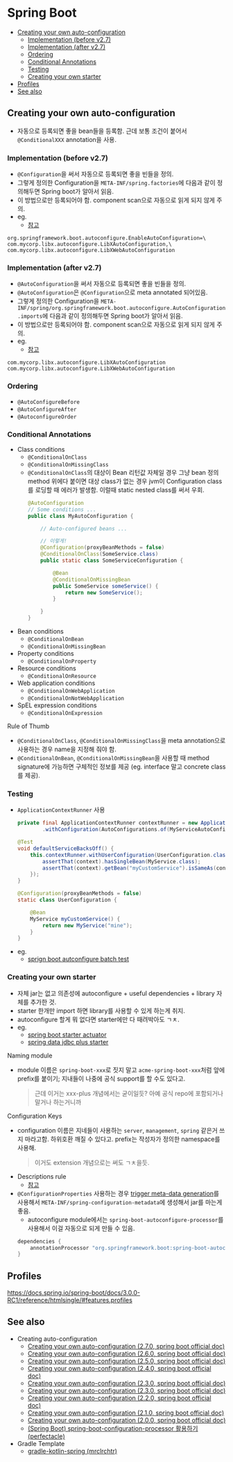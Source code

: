 # Spring Boot

- [Creating your own auto-configuration](#creating-your-own-auto-configuration)
  - [Implementation (before v2.7)](#implementation-before-v27)
  - [Implementation (after v2.7)](#implementation-after-v27)
  - [Ordering](#ordering)
  - [Conditional Annotations](#conditional-annotations)
  - [Testing](#testing)
  - [Creating your own starter](#creating-your-own-starter)
- [Profiles](#profiles)
- [See also](#see-also)

## Creating your own auto-configuration

- 자동으로 등록되면 좋을 bean들을 등록함. 근데 보통 조건이 붙어서 `@ConditionalXXX` annotation을 사용.

### Implementation (before v2.7)

- `@Configuration`을 써서 자동으로 등록되면 좋을 빈들을 정의.
- 그렇게 정의한 Configuration을 `META-INF/spring.factories`에 다음과 같이 정의해두면 Spring boot가 알아서 읽음.
- 이 방법으로만 등록되어야 함. component scan으로 자동으로 읽게 되지 않게 주의.
- eg.
  - [참고](https://github.com/spring-projects/spring-boot/blob/v2.6.0/spring-boot-project/spring-boot-autoconfigure/src/main/resources/META-INF/spring.factories)

```text
org.springframework.boot.autoconfigure.EnableAutoConfiguration=\
com.mycorp.libx.autoconfigure.LibXAutoConfiguration,\
com.mycorp.libx.autoconfigure.LibXWebAutoConfiguration
```

### Implementation (after v2.7)

- `@AutoConfiguration`을 써서 자동으로 등록되면 좋을 빈들을 정의.
- `@AutoConfiguration`은 `@Configuration`으로 meta annotated 되어있음.
- 그렇게 정의한 Configuration을 `META-INF/spring/org.springframework.boot.autoconfigure.AutoConfiguration.imports`에 다음과 같이 정의해두면 Spring boot가 알아서 읽음.
- 이 방법으로만 등록되어야 함. component scan으로 자동으로 읽게 되지 않게 주의.
- eg.
  - [참고](https://github.com/spring-projects/spring-boot/blob/v2.7.0/spring-boot-project/spring-boot-autoconfigure/src/main/resources/META-INF/spring/org.springframework.boot.autoconfigure.AutoConfiguration.imports)

```text
com.mycorp.libx.autoconfigure.LibXAutoConfiguration
com.mycorp.libx.autoconfigure.LibXWebAutoConfiguration
```

### Ordering

- `@AutoConfigureBefore`
- `@AutoConfigureAfter`
- `@AutoconfigureOrder`

### Conditional Annotations

- Class conditions
  - `@ConditionalOnClass`
  - `@ConditionalOnMissingClass`
  - `@ConditionalOnClass`의 대상이 Bean 리턴값 자체일 경우 그냥 bean 정의 method 위에다 붙이면 대상 class가 없는 경우 jvm이 Configuration class를 로딩할 때 에러가 발생함. 이럴때 static nested class를 써서 우회.
    ```java
    @AutoConfiguration
    // Some conditions ...
    public class MyAutoConfiguration {

        // Auto-configured beans ...

        // 이렇게!
        @Configuration(proxyBeanMethods = false)
        @ConditionalOnClass(SomeService.class)
        public static class SomeServiceConfiguration {

            @Bean
            @ConditionalOnMissingBean
            public SomeService someService() {
                return new SomeService();
            }

        }
    }
    ```
- Bean conditions
  - `@ConditionalOnBean`
  - `@ConditionalOnMissingBean`
- Property conditions
  - `@ConditionalOnProperty`
- Resource conditions
  - `@ConditionalOnResource`
- Web application conditions
  - `@ConditionalOnWebApplication`
  - `@ConditionalOnNotWebApplication`
- SpEL expression conditions
  - `@ConditionalOnExpression`

Rule of Thumb

- `@ConditionalOnClass`, `@ConditionalOnMissingClass`을 meta annotation으로 사용하는 경우 name을 지정해 줘야 함.
- `@ConditionalOnBean`, `@ConditionalOnMissingBean`을 사용할 때 method signature에 가능하면 구체적인 정보를 제공 (eg. interface 말고 concrete class를 제공).

### Testing

- `ApplicationContextRunner` 사용
  ```java
  private final ApplicationContextRunner contextRunner = new ApplicationContextRunner()
          .withConfiguration(AutoConfigurations.of(MyServiceAutoConfiguration.class));

  @Test
  void defaultServiceBacksOff() {
      this.contextRunner.withUserConfiguration(UserConfiguration.class).run((context) -> {
          assertThat(context).hasSingleBean(MyService.class);
          assertThat(context).getBean("myCustomService").isSameAs(context.getBean(MyService.class));
      });
  }

  @Configuration(proxyBeanMethods = false)
  static class UserConfiguration {

      @Bean
      MyService myCustomService() {
          return new MyService("mine");
      }
  }
  ```
- eg.
  - [sprign boot autconfigure batch test](https://github.com/spring-projects/spring-boot/blob/main/spring-boot-project/spring-boot-autoconfigure/src/test/java/org/springframework/boot/autoconfigure/batch)

### Creating your own starter

- 자체 jar는 없고 의존성에 autoconfigure + useful dependencies + library 자체를 추가한 것.
- starter 한개만 import 하면 library를 사용할 수 있게 하는게 취지.
- autoconfigure 할게 뭐 없다면 starter에만 다 때려박아도 ㄱㅊ.
- eg.
  - [spring boot starter actuator](https://github.com/spring-projects/spring-boot/blob/main/spring-boot-project/spring-boot-starters/spring-boot-starter-actuator/build.gradle)
  - [spring data jdbc plus starter](https://github.com/naver/spring-jdbc-plus/blob/master/spring-boot-starter-data-jdbc-plus-sql/build.gradle)

Naming module

- module 이름은 `spring-boot-xxx`로 짓지 말고 `acme-spring-boot-xxx`처럼 앞에 prefix를 붙이기; 지내들이 나중에 공식 support를 할 수도 있다고.
  > 근데 이거는 xxx-plus 개념에서는 굳이일듯? 아예 공식 repo에 포함되거나 말거나 하는거니까

Configuration Keys

- configuration 이름은 지네들이 사용하는 `server`, `management`, `spring` 같은거 쓰지 마라고함. 하위호환 깨질 수 있다고. prefix는 작성자가 정의한 namespace를 사용해.
  > 이거도 extension 개념으로는 써도 ㄱㅊ을듯.
- Descriptions rule
  - [참고](https://docs.spring.io/spring-boot/docs/2.7.0/reference/htmlsingle/#features.developing-auto-configuration.custom-starter.configuration-keys)
- `@ConfigurationProperties` 사용하는 경우 [trigger meta-data generation](https://docs.spring.io/spring-boot/docs/3.0.x/reference/html/configuration-metadata.html#appendix.configuration-metadata.annotation-processor)를 사용해서 `META-INF/spring-configuration-metadata`에 생성해서 jar를 마는게 좋음.
  - autoconfigure module에서는 `spring-boot-autoconfigure-processor`를 사용해서 이걸 자동으로 되게 만들 수 있음.
  ```groovy
  dependencies {
      annotationProcessor "org.springframework.boot:spring-boot-autoconfigure-processor"
  }
  ```

## Profiles

https://docs.spring.io/spring-boot/docs/3.0.0-RC1/reference/htmlsingle/#features.profiles

## See also

- Creating auto-configuration
  - [Creating your own auto-configuration (2.7.0, spring boot official doc)](https://docs.spring.io/spring-boot/docs/2.7.0/reference/htmlsingle/#features.developing-auto-configuration)
  - [Creating your own auto-configuration (2.6.0, spring boot official doc)](https://docs.spring.io/spring-boot/docs/2.6.0/reference/htmlsingle/#features.developing-auto-configuration)
  - [Creating your own auto-configuration (2.5.0, spring boot official doc)](https://docs.spring.io/spring-boot/docs/2.5.0/reference/htmlsingle/#features.developing-auto-configuration)
  - [Creating your own auto-configuration (2.4.0, spring boot official doc)](https://docs.spring.io/spring-boot/docs/2.4.0/reference/html/spring-boot-features.html#boot-features-developing-auto-configuration)
  - [Creating your own auto-configuration (2.3.0, spring boot official doc)](https://docs.spring.io/spring-boot/docs/2.3.0.RELEASE/reference/htmlsingle/#boot-features-developing-auto-configuration)
  - [Creating your own auto-configuration (2.3.0, spring boot official doc)](https://docs.spring.io/spring-boot/docs/2.3.0.RELEASE/reference/htmlsingle/#boot-features-developing-auto-configuration)
  - [Creating your own auto-configuration (2.2.0, spring boot official doc)](https://docs.spring.io/spring-boot/docs/2.2.0.RELEASE/reference/htmlsingle/#boot-features-developing-auto-configuration)
  - [Creating your own auto-configuration (2.1.0, spring boot official doc)](https://docs.spring.io/spring-boot/docs/2.1.0.RELEASE/reference/htmlsingle/#boot-features-developing-auto-configuration)
  - [Creating your own auto-configuration (2.0.0, spring boot official doc)](https://docs.spring.io/spring-boot/docs/2.0.0.RELEASE/reference/htmlsingle/#boot-features-developing-auto-configuration)
  - [(Spring Boot) spring-boot-configuration-processor 활용하기 (perfectacle)](https://perfectacle.github.io/2021/11/21/spring-boot-configuration-processor/)
- Gradle Template
  - [gradle-kotlin-spring (mrclrchtr)](https://github.com/mrclrchtr/gradle-kotlin-spring)
